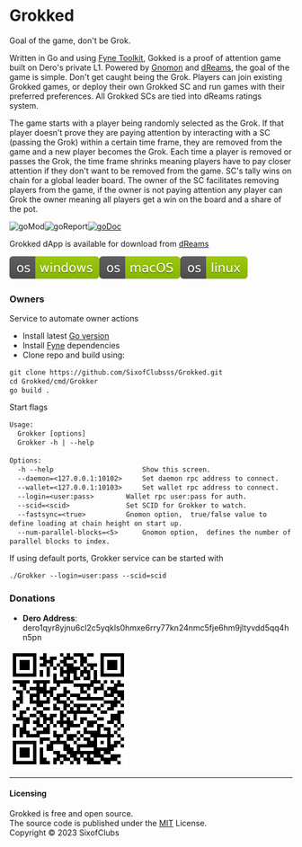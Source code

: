# Grokked
Goal of the game, don't be Grok.

Written in Go and using [Fyne Toolkit](https://fyne.io/), Gokked is a proof of attention game built on Dero's private L1. Powered by [Gnomon](https://github.com/civilware/Gnomon) and [dReams](https://github.com/dReam-dApps/dReams), the goal of the game is simple. Don't get caught being the Grok. Players can join existing Grokked games, or deploy their own Grokked SC and run games with their preferred preferences. All Grokked SCs are tied into dReams ratings system.

The game starts with a player being randomly selected as the Grok. If that player doesn't prove they are paying attention by interacting with a SC (passing the Grok) within a certain time frame, they are removed from the game and a new player becomes the Grok. Each time a player is removed or passes the Grok, the time frame shrinks meaning players have to pay closer attention if they don't want to be removed from the game. SC's tally wins on chain for a global leader board. The owner of the SC facilitates removing players from the game, if the owner is not paying attention any player can Grok the owner meaning all players get a win on the board and a share of the pot.

![goMod](https://img.shields.io/github/go-mod/go-version/SixofClubsss/Grokked.svg)![goReport](https://goreportcard.com/badge/github.com/SixofClubsss/Grokked)[![goDoc](https://img.shields.io/badge/godoc-reference-blue.svg)](https://pkg.go.dev/github.com/SixofClubsss/Grokked)

Grokked dApp is available for download from [dReams](https://dreamdapps.io)

![windowsOS](https://raw.githubusercontent.com/SixofClubsss/dreamdappsite/main/assets/os-windows-green.svg)![macOS](https://raw.githubusercontent.com/SixofClubsss/dreamdappsite/main/assets/os-macOS-green.svg)![linuxOS](https://raw.githubusercontent.com/SixofClubsss/dreamdappsite/main/assets/os-linux-green.svg)

### Owners
Service to automate owner actions
- Install latest [Go version](https://go.dev/doc/install)
- Install [Fyne](https://developer.fyne.io/started/) dependencies
- Clone repo and build using:
```
git clone https://github.com/SixofClubsss/Grokked.git
cd Grokked/cmd/Grokker
go build .
```
Start flags
```
Usage:
  Grokker [options]
  Grokker -h | --help

Options:
  -h --help                      Show this screen.
  --daemon=<127.0.0.1:10102>     Set daemon rpc address to connect.
  --wallet=<127.0.0.1:10103>     Set wallet rpc address to connect.
  --login=<user:pass>     	 Wallet rpc user:pass for auth.
  --scid=<scid>	         	 Set SCID for Grokker to watch.
  --fastsync=<true>	         Gnomon option,  true/false value to define loading at chain height on start up.
  --num-parallel-blocks=<5>      Gnomon option,  defines the number of parallel blocks to index.
```
If using default ports, Grokker service can be started with
```
./Grokker --login=user:pass --scid=scid
```

### Donations
- **Dero Address**: dero1qyr8yjnu6cl2c5yqkls0hmxe6rry77kn24nmc5fje6hm9jltyvdd5qq4hn5pn

![DeroDonations](https://raw.githubusercontent.com/SixofClubsss/dreamdappsite/main/assets/DeroDonations.jpg)

---

#### Licensing

Grokked is free and open source.   
The source code is published under the [MIT](https://github.com/SixofClubsss/Grokked/blob/main/LICENSE) License.   
Copyright © 2023 SixofClubs  